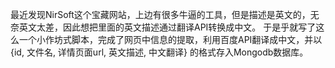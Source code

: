 最近发现NirSoft这个宝藏网站，上边有很多牛逼的工具，但是描述是英文的，无奈英文太差，因此想把里面的英文描述通过翻译API转换成中文。
于是乎就写了这么一个小作坊式脚本，完成了网页中信息的提取，利用百度API翻译成中文，并以{id, 文件名, 详情页面url, 英文描述, 中文翻译} 的格式存入Mongodb数据库。
